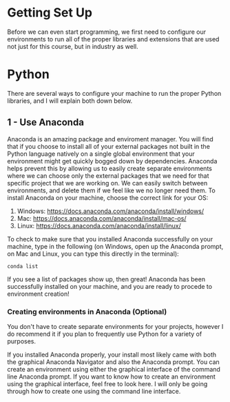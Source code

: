 # Getting Set Up
Before we can even start programming, we first need to configure our environments to run all of the proper libraries and extensions that are used not just for this course, but in industry as well.

# Python
There are several ways to configure your machine to run the proper Python libraries, and I will explain both down below.

## 1 - Use Anaconda
Anaconda is an amazing package and enviroment manager. You will find that if you choose to install all of your external packages not built in the Python language natively on a single global environment that your environment might get quickly bogged down by dependencies. Anaconda helps prevent this by allowing us to easily create separate environments where we can choose only the external packages that we need for that specific project that we are working on. We can easily switch between environments, and delete them if we feel like we no longer need them. To install Anaconda on your machine, choose the correct link for your OS:
1. Windows: https://docs.anaconda.com/anaconda/install/windows/ 
2. Mac: https://docs.anaconda.com/anaconda/install/mac-os/ 
3. Linux: https://docs.anaconda.com/anaconda/install/linux/

To check to make sure that you installed Anaconda successfully on your machine, type in the following (on Windows, open up the Anaconda prompt, on Mac and Linux, you can type this directly in the terminal):

```conda list```

If you see a list of packages show up, then great! Anaconda has been successfully installed on your machine, and you are ready to procede to environment creation!

### Creating environments in Anaconda (Optional)
You don't have to create separate environments for your projects, however I do recommend it if you plan to frequently use Python for a variety of purposes. 

If you installed Anaconda properly, your install most likely came with both the graphical Anaconda Navigator and also the Anaconda prompt. You can create an environment using either the graphical interface of the command line Anaconda prompt. If you want to know how to create an environment using the graphical interface, feel free to look here. I will only be going through how to create one using the command line interface. 